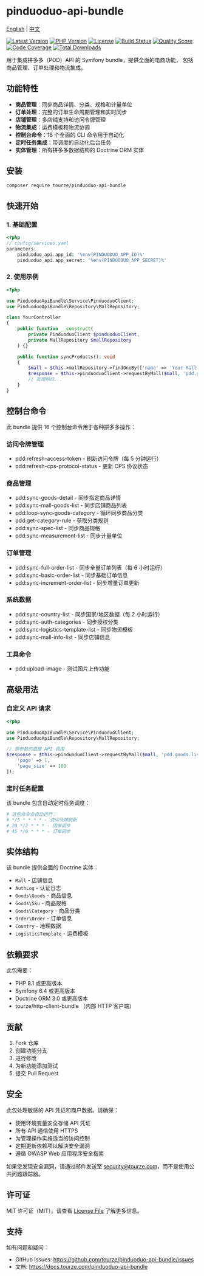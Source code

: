 # pinduoduo-api-bundle

[English](README.md) | [中文](README.zh-CN.md)

[![Latest Version](
https://img.shields.io/packagist/v/tourze/pinduoduo-api-bundle.svg?style=flat-square)](
https://packagist.org/packages/tourze/pinduoduo-api-bundle)
[![PHP Version](
https://img.shields.io/packagist/php-v/tourze/pinduoduo-api-bundle.svg?style=flat-square)](
https://packagist.org/packages/tourze/pinduoduo-api-bundle)
[![License](
https://img.shields.io/packagist/l/tourze/pinduoduo-api-bundle.svg?style=flat-square)](
https://packagist.org/packages/tourze/pinduoduo-api-bundle)
[![Build Status](
https://img.shields.io/github/actions/workflow/status/tourze/php-monorepo/ci.yml?style=flat-square)](
https://github.com/tourze/php-monorepo/actions)
[![Quality Score](
https://img.shields.io/scrutinizer/g/tourze/php-monorepo.svg?style=flat-square)](
https://scrutinizer-ci.com/g/tourze/php-monorepo)
[![Code Coverage](
https://img.shields.io/scrutinizer/coverage/g/tourze/php-monorepo.svg?style=flat-square)](
https://scrutinizer-ci.com/g/tourze/php-monorepo)
[![Total Downloads](
https://img.shields.io/packagist/dt/tourze/pinduoduo-api-bundle.svg?style=flat-square)](
https://packagist.org/packages/tourze/pinduoduo-api-bundle)

用于集成拼多多（PDD）API 的 Symfony bundle，提供全面的电商功能，
包括商品管理、订单处理和物流集成。

## 功能特性

- **商品管理**：同步商品详情、分类、规格和计量单位
- **订单处理**：完整的订单生命周期管理和实时同步
- **店铺管理**：多店铺支持和访问令牌管理
- **物流集成**：运费模板和物流协调
- **控制台命令**：16 个全面的 CLI 命令用于自动化
- **定时任务集成**：带调度的自动化后台任务
- **实体管理**：所有拼多多数据结构的 Doctrine ORM 实体

## 安装

```bash
composer require tourze/pinduoduo-api-bundle
```

## 快速开始

### 1. 基础配置

```php
<?php
// config/services.yaml
parameters:
    pinduoduo_api.app_id: '%env(PINDUODUO_APP_ID)%'
    pinduoduo_api.app_secret: '%env(PINDUODUO_APP_SECRET)%'
```

### 2. 使用示例

```php
<?php

use PinduoduoApiBundle\Service\PinduoduoClient;
use PinduoduoApiBundle\Repository\MallRepository;

class YourController
{
    public function __construct(
        private PinduoduoClient $pinduoduoClient,
        private MallRepository $mallRepository
    ) {}

    public function syncProducts(): void
    {
        $mall = $this->mallRepository->findOneBy(['name' => 'Your Mall']);
        $response = $this->pinduoduoClient->requestByMall($mall, 'pdd.goods.list.get');
        // 处理响应...
    }
}
```

## 控制台命令

此 bundle 提供 16 个控制台命令用于各种拼多多操作：

### 访问令牌管理
- pdd:refresh-access-token - 刷新访问令牌（每 5 分钟运行）
- pdd:refresh-cps-protocol-status - 更新 CPS 协议状态

### 商品管理
- pdd:sync-goods-detail - 同步指定商品详情
- pdd:sync-mall-goods-list - 同步店铺商品列表
- pdd:loop-sync-goods-category - 循环同步商品分类
- pdd:get-category-rule - 获取分类规则
- pdd:sync-spec-list - 同步商品规格
- pdd:sync-measurement-list - 同步计量单位

### 订单管理
- pdd:sync-full-order-list - 同步全量订单列表（每 6 小时运行）
- pdd:sync-basic-order-list - 同步基础订单信息
- pdd:sync-increment-order-list - 同步增量订单更新

### 系统数据
- pdd:sync-country-list - 同步国家/地区数据（每 2 小时运行）
- pdd:sync-auth-categories - 同步授权分类
- pdd:sync-logistics-template-list - 同步物流模板
- pdd:sync-mall-info-list - 同步店铺信息

### 工具命令
- pdd:upload-image - 测试图片上传功能

## 高级用法

### 自定义 API 请求

```php
<?php

use PinduoduoApiBundle\Service\PinduoduoClient;
use PinduoduoApiBundle\Repository\MallRepository;

// 带参数的直接 API 调用
$response = $this->pinduoduoClient->requestByMall($mall, 'pdd.goods.list.get', [
    'page' => 1,
    'page_size' => 100
]);
```

### 定时任务配置

该 bundle 包含自动定时任务调度：

```bash
# 这些命令会自动运行：
# */5 * * * * - 访问令牌刷新
# 20 */2 * * * - 国家同步
# 45 */6 * * * - 订单同步
```

## 实体结构

该 bundle 提供全面的 Doctrine 实体：

- `Mall` - 店铺信息
- `AuthLog` - 认证日志
- `Goods\Goods` - 商品信息
- `Goods\Sku` - 商品规格
- `Goods\Category` - 商品分类
- `Order\Order` - 订单信息
- `Country` - 地理数据
- `LogisticsTemplate` - 运费模板

## 依赖要求

此包需要：

- PHP 8.1 或更高版本
- Symfony 6.4 或更高版本
- Doctrine ORM 3.0 或更高版本
- tourze/http-client-bundle （内部 HTTP 客户端）

## 贡献

1. Fork 仓库
2. 创建功能分支
3. 进行修改
4. 为新功能添加测试
5. 提交 Pull Request

## 安全

此包处理敏感的 API 凭证和商户数据。请确保：

- 使用环境变量安全存储 API 凭证
- 所有 API 通信使用 HTTPS
- 为管理操作实施适当的访问控制
- 定期更新依赖项以解决安全漏洞
- 遵循 OWASP Web 应用程序安全指南

如果您发现安全漏洞，请通过邮件发送至 security@tourze.com，而不是使用公共问题跟踪器。

## 许可证

MIT 许可证（MIT）。请查看 [License File](LICENSE) 了解更多信息。

## 支持

如有问题和疑问：
- GitHub Issues: https://github.com/tourze/pinduoduo-api-bundle/issues
- 文档: https://docs.tourze.com/pinduoduo-api-bundle
